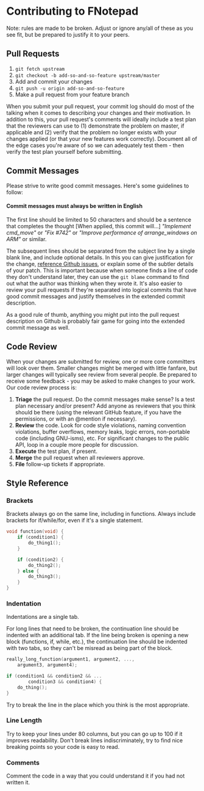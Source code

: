 # Contributing to FNotepad


Note: rules are made to be broken. Adjust or ignore any/all of these as you see
fit, but be prepared to justify it to your peers.

## Pull Requests


1. `git fetch upstream`
2. `git checkout -b add-so-and-so-feature upstream/master`
3. Add and commit your changes
4. `git push -u origin add-so-and-so-feature`
5. Make a pull request from your feature branch

When you submit your pull request, your commit log should do most of the talking
when it comes to describing your changes and their motivation. In addition to
this, your pull request's comments will ideally include a test plan that the
reviewers can use to (1) demonstrate the problem on master, if applicable and
(2) verify that the problem no longer exists with your changes applied (or that
your new features work correctly). Document all of the edge cases you're aware
of so we can adequately test them - then verify the test plan yourself before
submitting.

## Commit Messages

Please strive to write good commit messages. Here's some guidelines to follow:

#### Commit messages must always be written in English

The first line should be limited to 50 characters and should be a sentence that
completes the thought [When applied, this commit will...] *"Implement
cmd_move"* or *"Fix #742"* or *"Improve performance of arrange_windows on ARM"*
or similar.

The subsequent lines should be separated from the subject line by a single
blank line, and include optional details. In this you can give justification
for the change, [reference Github
issues](https://help.github.com/articles/closing-issues-via-commit-messages/),
or explain some of the subtler details of your patch. This is important because
when someone finds a line of code they don't understand later, they can use the
`git blame` command to find out what the author was thinking when they wrote
it. It's also easier to review your pull requests if they're separated into
logical commits that have good commit messages and justify themselves in the
extended commit description.

As a good rule of thumb, anything you might put into the pull request
description on Github is probably fair game for going into the extended commit
message as well.


## Code Review

When your changes are submitted for review, one or more core committers will
look over them. Smaller changes might be merged with little fanfare, but larger
changes will typically see review from several people. Be prepared to receive
some feedback - you may be asked to make changes to your work. Our code review
process is:

1. **Triage** the pull request. Do the commit messages make sense? Is a test
   plan necessary and/or present? Add anyone as reviewers that you think should
   be there (using the relevant GitHub feature, if you have the permissions, or
   with an @mention if necessary).
2. **Review** the code. Look for code style violations, naming convention
   violations, buffer overflows, memory leaks, logic errors, non-portable code
   (including GNU-isms), etc. For significant changes to the public API, loop in
   a couple more people for discussion.
3. **Execute** the test plan, if present.
4. **Merge** the pull request when all reviewers approve.
5. **File** follow-up tickets if appropriate.

## Style Reference



### Brackets

Brackets always go on the same line, including in functions.
Always include brackets for if/while/for, even if it's a single statement.
```c
void function(void) {
	if (condition1) {
		do_thing1();
	}

	if (condition2) {
		do_thing2();
	} else {
		do_thing3();
	}
}
```

### Indentation

Indentations are a single tab.

For long lines that need to be broken, the continuation line should be indented
with an additional tab.
If the line being broken is opening a new block (functions, if, while, etc.),
the continuation line should be indented with two tabs, so they can't be
misread as being part of the block.
```c
really_long_function(argument1, argument2, ...,
	argument3, argument4);

if (condition1 && condition2 && ...
		condition3 && condition4) {
	do_thing();
}
```

Try to break the line in the place which you think is the most appropriate.


### Line Length

Try to keep your lines under 80 columns, but you can go up to 100 if it
improves readability. Don't break lines indiscriminately, try to find nice
breaking points so your code is easy to read.


### Comments

Comment the code in a way that you could understand it if you had not written it.